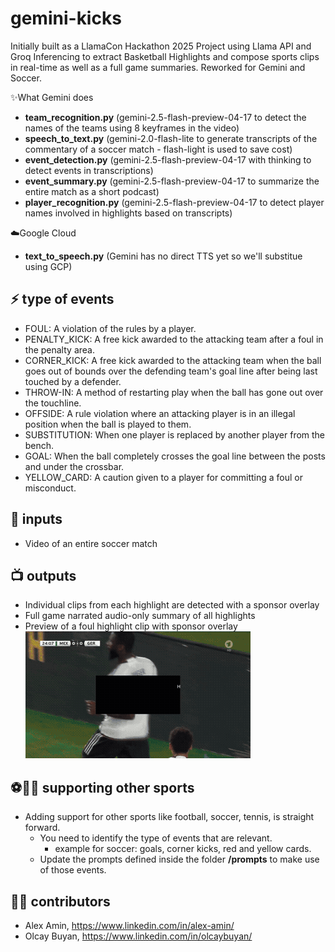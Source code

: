 # gemini-kicks
Initially built as a LlamaCon Hackathon 2025 Project using Llama API and Groq Inferencing to extract Basketball Highlights and compose sports clips in real-time as well as a full game summaries.
Reworked for Gemini and Soccer.


✨What Gemini does
- **team_recognition.py** (gemini-2.5-flash-preview-04-17 to detect the names of the teams using 8 keyframes in the video)
- **speech_to_text.py** (gemini-2.0-flash-lite to generate transcripts of the commentary of a soccer match - flash-light is used to save cost)
- **event_detection.py** (gemini-2.5-flash-preview-04-17 with thinking to detect events in transcriptions)
- **event_summary.py** (gemini-2.5-flash-preview-04-17 to summarize the entire match as a short podcast)
- **player_recognition.py** (gemini-2.5-flash-preview-04-17 to detect player names involved in highlights based on transcripts)

☁️Google Cloud
- **text_to_speech.py** (Gemini has no direct TTS yet so we'll substitue using GCP)

## ⚡ type of events
- FOUL: A violation of the rules by a player.
- PENALTY_KICK: A free kick awarded to the attacking team after a foul in the penalty area.
- CORNER_KICK: A free kick awarded to the attacking team when the ball goes out of bounds over the defending team's goal line after being last touched by a defender.
- THROW-IN: A method of restarting play when the ball has gone out over the touchline.
- OFFSIDE: A rule violation where an attacking player is in an illegal position when the ball is played to them.
- SUBSTITUTION: When one player is replaced by another player from the bench.
- GOAL: When the ball completely crosses the goal line between the posts and under the crossbar.
- YELLOW_CARD: A caution given to a player for committing a foul or misconduct.

## 📄 inputs
- Video of an entire soccer match

## 📺 outputs
- Individual clips from each highlight are detected with a sponsor overlay
- Full game narrated audio-only summary of all highlights
- Preview of a foul highlight clip with sponsor overlay<br>
    ![goal highlight clip](assets/preview-goal-highlight.gif)

## ⚽🏈🎾 supporting other sports
- Adding support for other sports like football, soccer, tennis, is straight forward.
  - You need to identify the type of events that are relevant.
    - example for soccer: goals, corner kicks, red and yellow cards.
  - Update the prompts defined inside the folder **/prompts** to make use of those events. 

## 🧑‍💻 contributors
- Alex Amin, https://www.linkedin.com/in/alex-amin/
- Olcay Buyan, https://www.linkedin.com/in/olcaybuyan/